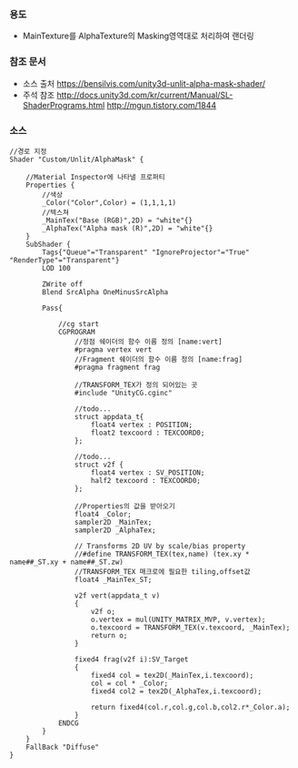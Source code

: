 ### 용도
- MainTexture를 AlphaTexture의 Masking영역대로 처리하여 랜더링

### 참조 문서
- 소스 출처
    https://bensilvis.com/unity3d-unlit-alpha-mask-shader/
- 주석 참조
    http://docs.unity3d.com/kr/current/Manual/SL-ShaderPrograms.html
    http://mgun.tistory.com/1844

### 소스 
    //경로 지정
    Shader "Custom/Unlit/AlphaMask" {

        //Material Inspector에 나타낼 프로퍼티
        Properties {
            //색상
            _Color("Color",Color) = (1,1,1,1)
            //텍스쳐
            _MainTex("Base (RGB)",2D) = "white"{}
            _AlphaTex("Alpha mask (R)",2D) = "white"{}
        }
        SubShader {
            Tags{"Queue"="Transparent" "IgnoreProjector"="True" "RenderType"="Transparent"}
            LOD 100

            ZWrite off
            Blend SrcAlpha OneMinusSrcAlpha

            Pass{

                //cg start
                CGPROGRAM
                    //정점 쉐이더의 함수 이름 정의 [name:vert]
                    #pragma vertex vert
                    //Fragment 쉐이더의 함수 이름 정의 [name:frag]
                    #pragma fragment frag

                    //TRANSFORM_TEX가 정의 되어있는 곳
                    #include "UnityCG.cginc"

                    //todo...
                    struct appdata_t{
                        float4 vertex : POSITION;
                        float2 texcoord : TEXCOORD0;
                    };

                    //todo...
                    struct v2f {
                        float4 vertex : SV_POSITION;
                        half2 texcoord : TEXCOORD0;
                    };

                    //Properties의 값을 받아오기
                    float4 _Color;
                    sampler2D _MainTex;
                    sampler2D _AlphaTex;

                    // Transforms 2D UV by scale/bias property
                    //#define TRANSFORM_TEX(tex,name) (tex.xy * name##_ST.xy + name##_ST.zw)
                    //TRANSFORM_TEX 매크로에 필요한 tiling,offset값
                    float4 _MainTex_ST;

                    v2f vert(appdata_t v)
                    {
                        v2f o;
                        o.vertex = mul(UNITY_MATRIX_MVP, v.vertex);
                        o.texcoord = TRANSFORM_TEX(v.texcoord, _MainTex);
                        return o;
                    }

                    fixed4 frag(v2f i):SV_Target
                    {
                        fixed4 col = tex2D(_MainTex,i.texcoord);
                        col = col * _Color;
                        fixed4 col2 = tex2D(_AlphaTex,i.texcoord);

                        return fixed4(col.r,col.g,col.b,col2.r*_Color.a);
                    }
                ENDCG
            }
        }
        FallBack "Diffuse"
    }
